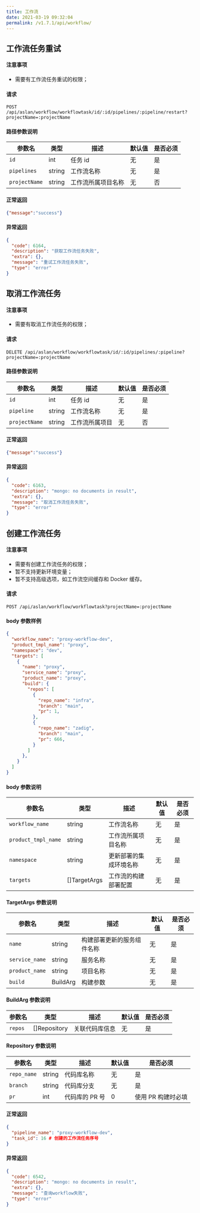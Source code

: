 ```yaml
---
title: 工作流
date: 2021-03-19 09:32:04
permalink: /v1.7.1/api/workflow/
---
```


## 工作流任务重试

#### 注意事项

- 需要有工作流任务重试的权限；

#### 请求

```
POST /api/aslan/workflow/workflowtask/id/:id/pipelines/:pipeline/restart?projectName=:projectName
```

#### 路径参数说明

|参数名|类型|描述|默认值|是否必须|
|---|---|---|---|---|
|`id`|int|任务 id|无|是|
|`pipelines`|string|工作流名称|无|是|
|`projectName`|string|工作流所属项目名称|无|否|

#### 正常返回

```json
{"message":"success"}
```

#### 异常返回
```json
{
  "code": 6164,
  "description": "获取工作流任务失败",
  "extra": {},
  "message": "重试工作流任务失败",
  "type": "error"
}
```

## 取消工作流任务

#### 注意事项

- 需要有取消工作流任务的权限；

#### 请求

```
DELETE /api/aslan/workflow/workflowtask/id/:id/pipelines/:pipeline?projectName=:projectName
```

#### 路径参数说明

|参数名|类型|描述|默认值|是否必须|
|---|---|---|---|---|
|`id`|int|任务 id|无|是|
|`pipeline`|string|工作流名称|无|是|
|`projectName`|string|工作流所属项目|无|否|

#### 正常返回

```json
{"message":"success"}
```

#### 异常返回
```json
{
  "code": 6163,
  "description": "mongo: no documents in result",
  "extra": {},
  "message": "取消工作流任务失败",
  "type": "error"
}
```
## 创建工作流任务

#### 注意事项

- 需要有创建工作流任务的权限；
- 暂不支持更新环境变量；
- 暂不支持高级选项，如工作流空间缓存和 Docker 缓存。


#### 请求

```
POST /api/aslan/workflow/workflowtask?projectName=:projectName
```

#### body 参数样例

```json
{
  "workflow_name": "proxy-workflow-dev",
  "product_tmpl_name": "proxy",
  "namespace": "dev",
  "targets": [
    {
      "name": "proxy",
      "service_name": "proxy",
      "product_name": "proxy",
      "build": {
        "repos": [
          {
            "repo_name": "infra",
            "branch": "main",
            "pr": 1,
          },
          {
            "repo_name": "zadig",
            "branch": "main",
            "pr": 666,
          }
        ]
      },
    }
  ]
}

```

#### body 参数说明

|参数名|类型|描述|默认值|是否必须|
|---|---|---|---|---|
|`workflow_name`|string|工作流名称|无|是|
|`product_tmpl_name`|string|工作流所属项目名称|无|是|
|`namespace`|string|更新部署的集成环境名称|无|是|
|`targets`|[]TargetArgs|工作流的构建部署配置|无|是|

#### TargetArgs 参数说明

|参数名|类型|描述|默认值|是否必须|
|---|---|---|---|---|
|`name`|string|构建部署更新的服务组件名称|无|是|
|`service_name`|string|服务名称|无|是|
|`product_name`|string|项目名称|无|是|
|`build`|BuildArg|构建参数|无|是|

#### BuildArg 参数说明

|参数名|类型|描述|默认值|是否必须|
|---|---|---|---|---|
|`repos`|[]Repository|关联代码库信息|无|是|

#### Repository 参数说明

|参数名|类型|描述|默认值|是否必须|
|---|---|---|---|---|
|`repo_name`|string|代码库名称|无|是|
|`branch`|string|代码库分支|无|是|
|`pr`|int|代码库的 PR 号|0|使用 PR 构建时必填|


#### 正常返回

```json
{
  "pipeline_name": "proxy-workflow-dev",
  "task_id": 16 # 创建的工作流任务序号
}
```

#### 异常返回

```json
{
  "code": 6542,
  "description": "mongo: no documents in result",
  "extra": {},
  "message": "查询workflow失败",
  "type": "error"
}
```
